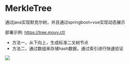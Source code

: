 # MerkleTree
通过java实现默克尔树，并且通过springboot+vue实现动态展示

部署示例: https://tree.moyv.cf/

- 方法一，从下向上，生成标准二叉树节点
- 方法二，通过数组来存储hash数据，通过索引进行快速验证


![](https://cdn.jsdelivr.net/gh/yinink/img/case.png)
